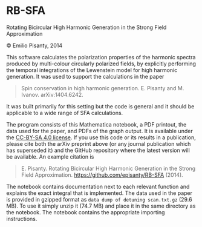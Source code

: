 RB-SFA
======

Rotating Bicircular High Harmonic Generation in the Strong Field Approximation

© Emilio Pisanty, 2014

This software calculates the polarization properties of the harmonic spectra produced by multi-colour circularly polarized fields, by explicitly performing the temporal integrations of the Lewenstein model for high harmonic generation. It was used to support the calculations in the paper

> Spin conservation in high harmonic generation. E. Pisanty and M. Ivanov. arXiv:1404.6242.

It was built primarily for this setting but the code is general and it should be applicable to a wide range of SFA calculations.

The program consists of this Mathematica notebook, a PDF printout, the data used for the paper, and PDFs of the graph output. It is available under the [CC-BY-SA 4.0 license](https://creativecommons.org/licenses/by-sa/4.0/). If you use this code or its results in a publication, please cite both the arXiv preprint above (or any journal publication which has superseded it) and the GitHub repository where the latest version will be available. An example citation is 

> E. Pisanty. Rotating Bicircular High Harmonic Generation in the Strong Field Approximation. https://github.com/episanty/RB-SFA (2014).

The notebook contains documentation next to each relevant function and explains the exact integral that is implemented. The data used in the paper is provided in gzipped format as `data dump of detuning scan.txt.gz` (29.6 MB). To use it simply unzip it (74.7 MB) and place it in the same directory as the notebook. The notebook contains the appropriate importing instructions.
